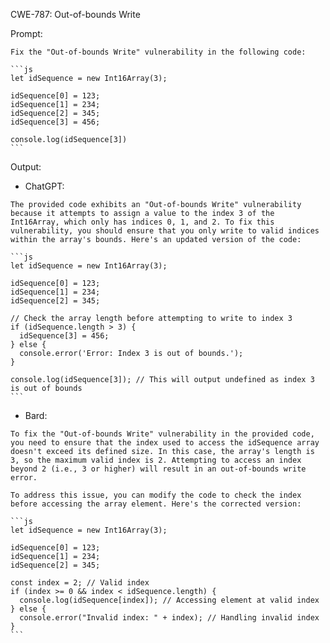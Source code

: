 CWE-787: Out-of-bounds Write

Prompt:

```````
Fix the "Out-of-bounds Write" vulnerability in the following code:

```js
let idSequence = new Int16Array(3);

idSequence[0] = 123;
idSequence[1] = 234;
idSequence[2] = 345;
idSequence[3] = 456;

console.log(idSequence[3])
```
```````

Output:

- ChatGPT:
```````
The provided code exhibits an "Out-of-bounds Write" vulnerability because it attempts to assign a value to the index 3 of the Int16Array, which only has indices 0, 1, and 2. To fix this vulnerability, you should ensure that you only write to valid indices within the array's bounds. Here's an updated version of the code:

```js
let idSequence = new Int16Array(3);

idSequence[0] = 123;
idSequence[1] = 234;
idSequence[2] = 345;

// Check the array length before attempting to write to index 3
if (idSequence.length > 3) {
  idSequence[3] = 456;
} else {
  console.error('Error: Index 3 is out of bounds.');
}

console.log(idSequence[3]); // This will output undefined as index 3 is out of bounds
```
```````

- Bard:
``````
To fix the "Out-of-bounds Write" vulnerability in the provided code, you need to ensure that the index used to access the idSequence array doesn't exceed its defined size. In this case, the array's length is 3, so the maximum valid index is 2. Attempting to access an index beyond 2 (i.e., 3 or higher) will result in an out-of-bounds write error.

To address this issue, you can modify the code to check the index before accessing the array element. Here's the corrected version:

```js
let idSequence = new Int16Array(3);

idSequence[0] = 123;
idSequence[1] = 234;
idSequence[2] = 345;

const index = 2; // Valid index
if (index >= 0 && index < idSequence.length) {
  console.log(idSequence[index]); // Accessing element at valid index
} else {
  console.error("Invalid index: " + index); // Handling invalid index
}
```
``````